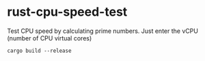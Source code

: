 # rust-cpu-speed-test


Test CPU speed by calculating prime numbers. Just enter the vCPU (number of CPU virtual cores)

`cargo build --release`
